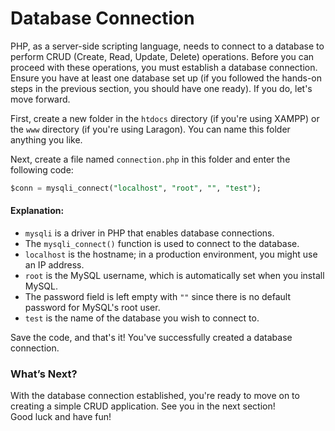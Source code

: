 # Database Connection
PHP, as a server-side scripting language, needs to connect to a database to perform CRUD (Create, Read, Update, Delete) operations. Before you can proceed with these operations, you must establish a database connection. Ensure you have at least one database set up (if you followed the hands-on steps in the previous section, you should have one ready). If you do, let's move forward.<br/>

First, create a new folder in the `htdocs` directory (if you're using XAMPP) or the `www` directory (if you're using Laragon). You can name this folder anything you like.

Next, create a file named `connection.php` in this folder and enter the following code:
```sql
$conn = mysqli_connect("localhost", "root", "", "test");
```
#### Explanation:
- `mysqli` is a driver in PHP that enables database connections.
- The `mysqli_connect()` function is used to connect to the database.
- `localhost` is the hostname; in a production environment, you might use an IP address.
- `root` is the MySQL username, which is automatically set when you install MySQL.
- The password field is left empty with `""` since there is no default password for MySQL's root user.
- `test` is the name of the database you wish to connect to.

Save the code, and that's it! You've successfully created a database connection.
### What’s Next?
With the database connection established, you're ready to move on to creating a simple CRUD application. See you in the next section!<br/>
Good luck and have fun!
